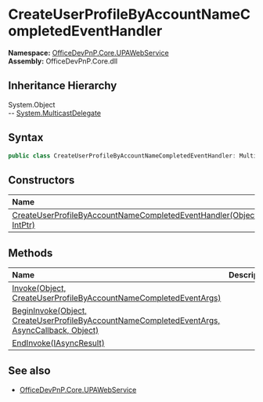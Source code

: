 # CreateUserProfileByAccountNameCompletedEventHandler
  

**Namespace:** [OfficeDevPnP.Core.UPAWebService](OfficeDevPnP.Core.UPAWebService.md)  
**Assembly:** OfficeDevPnP.Core.dll  
## Inheritance Hierarchy
System.Object  
-- [System.MulticastDelegate](System.MulticastDelegate.md)
## Syntax
```C#
public class CreateUserProfileByAccountNameCompletedEventHandler: MulticastDelegate
```
## Constructors
|**Name**|**Description**|
|:-----|:-----|
| [CreateUserProfileByAccountNameCompletedEventHandler(Object, IntPtr)](OfficeDevPnP.Core.UPAWebService.CreateUserProfileByAccountNameCompletedEventHandler.ctor1.md) | 
## Methods
|**Name**|**Description**|
|:-----|:-----|
| [Invoke(Object, CreateUserProfileByAccountNameCompletedEventArgs)](OfficeDevPnP.Core.UPAWebService.CreateUserProfileByAccountNameCompletedEventHandler.F57EF7A2.md) | 
| [BeginInvoke(Object, CreateUserProfileByAccountNameCompletedEventArgs, AsyncCallback, Object)](OfficeDevPnP.Core.UPAWebService.CreateUserProfileByAccountNameCompletedEventHandler.1C80FA48.md) | 
| [EndInvoke(IAsyncResult)](OfficeDevPnP.Core.UPAWebService.CreateUserProfileByAccountNameCompletedEventHandler.C9867657.md) | 
## See also
- [OfficeDevPnP.Core.UPAWebService](OfficeDevPnP.Core.UPAWebService.md)
